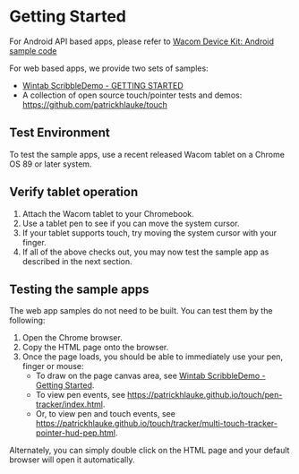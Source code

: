 # Getting Started

For Android API based apps, please refer to [Wacom Device Kit: Android sample code ](https://github.com/Wacom-Developer/wacom-device-kit-android)

For web based apps, we provide two sets of samples: 

- [Wintab ScribbleDemo - GETTING STARTED](https://github.com/Wacom-Developer/wacom-device-kit-windows/blob/master/Wintab%20ScribbleDemo/GETTING-STARTED.md)
- A collection of open source touch/pointer tests and demos: https://github.com/patrickhlauke/touch

## Test Environment

To test the sample apps, use a recent released Wacom tablet on a Chrome OS 89 or later system.

## Verify tablet operation

1. Attach the Wacom tablet to your Chromebook.
2. Use a tablet pen to see if you can move the system cursor.
3. If your tablet supports touch, try moving the system cursor with your finger.
4. If all of the above checks out, you may now test the sample app as described in the next section.

## Testing the sample apps

The web app samples do not need to be built. You can test them by the following:

1. Open the Chrome browser.
2. Copy the HTML page onto the browser.
3. Once the page loads, you should be able to immediately use your pen, finger or mouse:
	* To draw on the page canvas area, see  [Wintab ScribbleDemo - Getting Started](https://github.com/Wacom-Developer/wacom-device-kit-windows/blob/master/Wintab%20ScribbleDemo/GETTING-STARTED.md).
	* To view  pen events, see https://patrickhlauke.github.io/touch/pen-tracker/index.html.
	* Or, to view pen and touch events, see https://patrickhlauke.github.io/touch/tracker/multi-touch-tracker-pointer-hud-pep.html.

Alternately, you can simply double click on the HTML page and your default browser will open it automatically.
